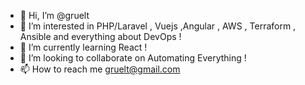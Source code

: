 - 👋 Hi, I’m @gruelt
- 👀 I’m interested in PHP/Laravel , Vuejs ,Angular , AWS , Terraform , Ansible and everything about DevOps !
- 🌱 I’m currently learning React !
- 💞️ I’m looking to collaborate on Automating Everything ! 
- 📫 How to reach me gruelt@gmail.com


